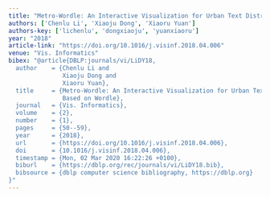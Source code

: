```yaml
---
title: "Metro-Wordle: An Interactive Visualization for Urban Text Distributions Based on Wordle"
authors: ['Chenlu Li', 'Xiaoju Dong', 'Xiaoru Yuan']
authors-key: ['lichenlu', 'dongxiaoju', 'yuanxiaoru']
year: "2018"
article-link: "https://doi.org/10.1016/j.visinf.2018.04.006"
venue: "Vis. Informatics"
bibex: "@article{DBLP:journals/vi/LiDY18,
  author    = {Chenlu Li and
               Xiaoju Dong and
               Xiaoru Yuan},
  title     = {Metro-Wordle: An Interactive Visualization for Urban Text Distributions
               Based on Wordle},
  journal   = {Vis. Informatics},
  volume    = {2},
  number    = {1},
  pages     = {50--59},
  year      = {2018},
  url       = {https://doi.org/10.1016/j.visinf.2018.04.006},
  doi       = {10.1016/j.visinf.2018.04.006},
  timestamp = {Mon, 02 Mar 2020 16:22:26 +0100},
  biburl    = {https://dblp.org/rec/journals/vi/LiDY18.bib},
  bibsource = {dblp computer science bibliography, https://dblp.org}
}"
---
```

